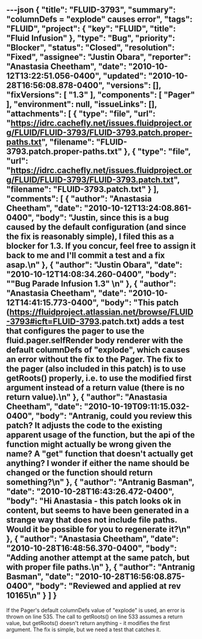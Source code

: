 ---json
{
  "title": "FLUID-3793",
  "summary": "columnDefs = \"explode\" causes error",
  "tags": "FLUID",
  "project": {
    "key": "FLUID",
    "title": "Fluid Infusion"
  },
  "type": "Bug",
  "priority": "Blocker",
  "status": "Closed",
  "resolution": "Fixed",
  "assignee": "Justin Obara",
  "reporter": "Anastasia Cheetham",
  "date": "2010-10-12T13:22:51.056-0400",
  "updated": "2010-10-28T16:56:08.878-0400",
  "versions": [],
  "fixVersions": [
    "1.3"
  ],
  "components": [
    "Pager"
  ],
  "environment": null,
  "issueLinks": [],
  "attachments": [
    {
      "type": "file",
      "url": "https://idrc.cachefly.net/issues.fluidproject.org/FLUID/FLUID-3793/FLUID-3793.patch.proper-paths.txt",
      "filename": "FLUID-3793.patch.proper-paths.txt"
    },
    {
      "type": "file",
      "url": "https://idrc.cachefly.net/issues.fluidproject.org/FLUID/FLUID-3793/FLUID-3793.patch.txt",
      "filename": "FLUID-3793.patch.txt"
    }
  ],
  "comments": [
    {
      "author": "Anastasia Cheetham",
      "date": "2010-10-12T13:24:08.861-0400",
      "body": "Justin, since this is a bug caused by the default configuration (and since the fix is reasonably simple), I filed this as a blocker for 1.3. If you concur, feel free to assign it back to me and I'll commit a test and a fix asap.\n"
    },
    {
      "author": "Justin Obara",
      "date": "2010-10-12T14:08:34.260-0400",
      "body": "\"Bug Parade Infusion 1.3\"&#x20;\n"
    },
    {
      "author": "Anastasia Cheetham",
      "date": "2010-10-12T14:41:15.773-0400",
      "body": "This patch (<https://fluidproject.atlassian.net/browse/FLUID-3793#icft=FLUID-3793>.patch.txt) adds a test that configures the pager to use the fluid.pager.selfRender body renderer with the default columnDefs of \"explode\", which causes an error without the fix to the Pager. The fix to the pager (also included in this patch) is to use getRoots() properly, i.e. to use the modified first argument instead of a return value (there is no return value).\n"
    },
    {
      "author": "Anastasia Cheetham",
      "date": "2010-10-19T09:11:15.032-0400",
      "body": "Antranig, could you review this patch? It adjusts the code to the existing apparent usage of the function, but the api of the function might actually be wrong given the name? A \"get\" function that doesn't actually get anything? I wonder if either the name should be changed or the function should return something?\n"
    },
    {
      "author": "Antranig Basman",
      "date": "2010-10-28T16:43:26.472-0400",
      "body": "Hi Anastasia - this patch looks ok in content, but seems to have been generated in a strange way that does not include file paths. Would it be possible for you to regenerate it?\n"
    },
    {
      "author": "Anastasia Cheetham",
      "date": "2010-10-28T16:48:56.370-0400",
      "body": "Adding another attempt at the same patch, but with proper file paths.\n"
    },
    {
      "author": "Antranig Basman",
      "date": "2010-10-28T16:56:08.875-0400",
      "body": "Reviewed and applied at rev 10165\n"
    }
  ]
}
---
If the Pager's default columnDefs value of "explode" is used, an error is thrown on line 535. The call to getRoots() on  line 533 assumes a return value, but getRoots() doesn't return anything - it modifies the first argument. The fix is simple, but we need a test that catches it.

        